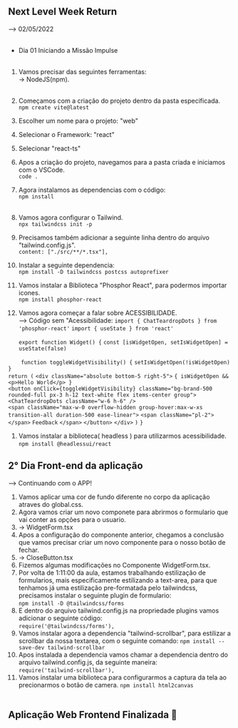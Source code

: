 ## Next Level Week Return </br>
--> 02/05/2022 </br> </br>

* Dia 01 Iniciando a Missão Impulse </br> </br>
  
1. Vamos precisar das seguintes ferramentas: </br>
  -> NodeJS(npm). </br> </br>
2. Começamos com a criação do projeto dentro da pasta especificada. </br>
   ```npm create vite@latest``` </br>
3. Escolher um nome para o projeto: "web" </br>
4. Selecionar o Framework: "react" </br>
5. Selecionar "react-ts" </br>
6. Apos a criação do projeto, navegamos para a pasta criada e iniciamos com o VSCode.</br>
   ```code .```</br>
7. Agora instalamos as dependencias com o código:</br>
   ```npm install```</br></br>

8. Vamos agora configurar o Tailwind.</br>
   ```npx tailwindcss init -p```</br>
9. Precisamos também adicionar a seguinte linha dentro do arquivo "tailwind.config.js".</br>
    ```content: ["./src/**/*.tsx"],```</br>
10. Instalar a seguinte dependencia:</br>
    ```npm install -D tailwindcss postcss autoprefixer```</br>
11. Vamos instalar a Biblioteca "Phosphor React", para podermos importar icones.</br>
    ```npm install phosphor-react```</br>
12. Vamos agora começar a falar sobre ACESSIBILIDADE.</br>
--> Código sem "Acessibilidade:
  ```import { ChatTeardropDots } from 'phosphor-react'```
    ```import { useState } from 'react'```
  
    ```export function Widget() {```
      ```const [isWidgetOpen, setIsWidgetOpen] = useState(false)```
  
  ```    function toggleWidgetVisibility() {```
        ```setIsWidgetOpen(!isWidgetOpen)```
  ```    }```  
      ```return (```
        ```<div className="absolute bottom-5 right-5">```
          ```{ isWidgetOpen && <p>Hello World</p> }```  
          ```<button onClick={toggleWidgetVisibility} className="bg-brand-500 rounded-full px-3 h-12 text-white flex items-center group">```
            ```<ChatTeardropDots className="w-6 h-6" />```  
            ```<span className="max-w-0 overflow-hidden group-hover:max-w-xs transition-all duration-500 ease-linear">```
              ```<span className="pl-2"></span>```
              ```Feedback```
            ```</span>```
          ```</button>```
        ```</div>```
      ```)```
    ```}```</br>
1.  Vamos instalar a biblioteca( headless ) para utilizarmos acessibilidade.</br>
    ```npm install @headlessui/react```</br>

## 2° Dia Front-end da aplicação</br>
--> Continuando com o APP!</br>
1. Vamos aplicar uma cor de fundo diferente no corpo da aplicação atraves do global.css.</br>
2. Agora vamos criar um novo componete para abrirmos o formulario que vai conter as opções para o usuario.</br>
3. -> WidgetForm.tsx</br>
4. Apos a configuração do componente anterior, chegamos a conclusão que vamos precisar criar um novo componente para o nosso botão de fechar.</br>
5. -> CloseButton.tsx</br>
6. Fizemos algumas modificações no Componente WidgetForm.tsx.</br>
7. Por volta de 1:11:00 da aula, estamos trabalhando estilização de formularios, mais especificamente estilizando a text-area, para que tenhamos já uma estilização pre-formatada pelo tailwindcss, precisamos instalar o seguinte plugin de formulario:</br>
   ```npm install -D @tailwindcss/forms```</br>
8. E dentro do arquivo tailwind.config.js na propriedade plugins vamos adicionar o seguinte código:</br>
   ```require('@tailwindcss/forms'),```</br>
9. Vamos instalar agora a dependencia "tailwind-scrollbar", para estilizar a scrollbar da nossa textarea, com o seguinte comando:
  ```npm install --save-dev tailwind-scrollbar```</br>
10. Apos instalada a dependencia vamos chamar a dependencia dentro do arquivo tailwind.config.js, da seguinte maneira:</br>
    ```require('tailwind-scrollbar'),```</br>
11. Vamos instalar uma biblioteca para configurarmos a captura da tela ao precionarmos o botão de camera.
  ```npm install html2canvas```</br></br>

  ## Aplicação Web Frontend Finalizada 🎉